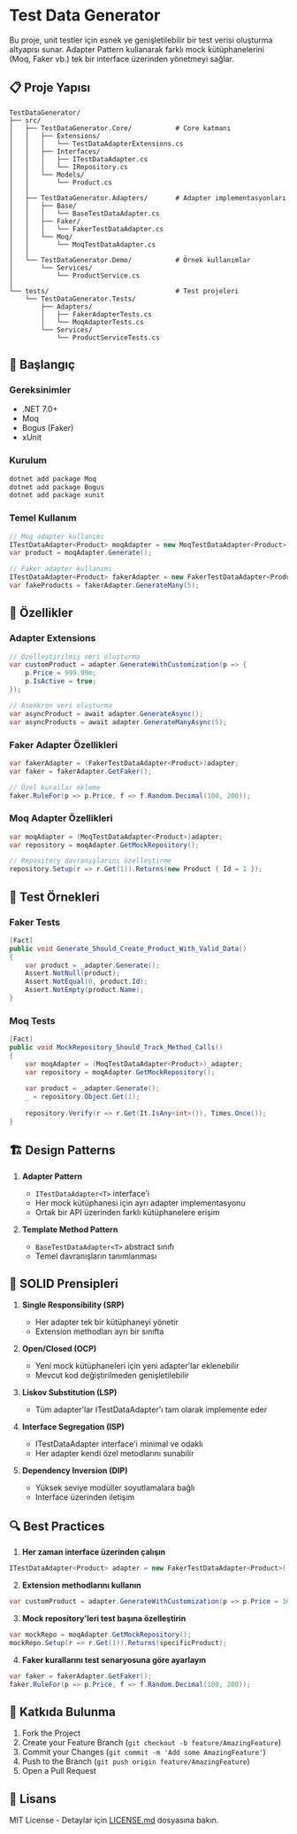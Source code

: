 # Test Data Generator

Bu proje, unit testler için esnek ve genişletilebilir bir test verisi oluşturma altyapısı sunar. Adapter Pattern kullanarak farklı mock kütüphanelerini (Moq, Faker vb.) tek bir interface üzerinden yönetmeyi sağlar.

## 📋 Proje Yapısı

```
TestDataGenerator/
├── src/
│   ├── TestDataGenerator.Core/           # Core katmanı
│   │   ├── Extensions/                   
│   │   │   └── TestDataAdapterExtensions.cs
│   │   ├── Interfaces/
│   │   │   ├── ITestDataAdapter.cs
│   │   │   └── IRepository.cs
│   │   └── Models/
│   │       └── Product.cs
│   │
│   ├── TestDataGenerator.Adapters/       # Adapter implementasyonları
│   │   ├── Base/
│   │   │   └── BaseTestDataAdapter.cs
│   │   ├── Faker/
│   │   │   └── FakerTestDataAdapter.cs
│   │   └── Moq/
│   │       └── MoqTestDataAdapter.cs
│   │
│   └── TestDataGenerator.Demo/           # Örnek kullanımlar
│       └── Services/
│           └── ProductService.cs
│
└── tests/                                # Test projeleri
    └── TestDataGenerator.Tests/
        ├── Adapters/
        │   ├── FakerAdapterTests.cs
        │   └── MoqAdapterTests.cs
        └── Services/
            └── ProductServiceTests.cs
```

## 🚀 Başlangıç

### Gereksinimler
- .NET 7.0+
- Moq
- Bogus (Faker)
- xUnit

### Kurulum

```bash
dotnet add package Moq
dotnet add package Bogus
dotnet add package xunit
```

### Temel Kullanım

```csharp
// Moq adapter kullanımı
ITestDataAdapter<Product> moqAdapter = new MoqTestDataAdapter<Product>();
var product = moqAdapter.Generate();

// Faker adapter kullanımı
ITestDataAdapter<Product> fakerAdapter = new FakerTestDataAdapter<Product>();
var fakeProducts = fakerAdapter.GenerateMany(5);
```

## 🎯 Özellikler

### Adapter Extensions
```csharp
// Özelleştirilmiş veri oluşturma
var customProduct = adapter.GenerateWithCustomization(p => {
    p.Price = 999.99m;
    p.IsActive = true;
});

// Asenkron veri oluşturma
var asyncProduct = await adapter.GenerateAsync();
var asyncProducts = await adapter.GenerateManyAsync(5);
```

### Faker Adapter Özellikleri
```csharp
var fakerAdapter = (FakerTestDataAdapter<Product>)adapter;
var faker = fakerAdapter.GetFaker();

// Özel kurallar ekleme
faker.RuleFor(p => p.Price, f => f.Random.Decimal(100, 200));
```

### Moq Adapter Özellikleri
```csharp
var moqAdapter = (MoqTestDataAdapter<Product>)adapter;
var repository = moqAdapter.GetMockRepository();

// Repository davranışlarını özelleştirme
repository.Setup(r => r.Get(1)).Returns(new Product { Id = 1 });
```

## 🧪 Test Örnekleri

### Faker Tests
```csharp
[Fact]
public void Generate_Should_Create_Product_With_Valid_Data()
{
    var product = _adapter.Generate();
    Assert.NotNull(product);
    Assert.NotEqual(0, product.Id);
    Assert.NotEmpty(product.Name);
}
```

### Moq Tests
```csharp
[Fact]
public void MockRepository_Should_Track_Method_Calls()
{
    var moqAdapter = (MoqTestDataAdapter<Product>)_adapter;
    var repository = moqAdapter.GetMockRepository();
    
    var product = _adapter.Generate();
    _ = repository.Object.Get(1);
    
    repository.Verify(r => r.Get(It.IsAny<int>()), Times.Once());
}
```

## 🏗️ Design Patterns

1. **Adapter Pattern**
   - `ITestDataAdapter<T>` interface'i
   - Her mock kütüphanesi için ayrı adapter implementasyonu
   - Ortak bir API üzerinden farklı kütüphanelere erişim

2. **Template Method Pattern**
   - `BaseTestDataAdapter<T>` abstract sınıfı
   - Temel davranışların tanımlanması

## 📝 SOLID Prensipleri

1. **Single Responsibility (SRP)**
   - Her adapter tek bir kütüphaneyi yönetir
   - Extension methodları ayrı bir sınıfta

2. **Open/Closed (OCP)**
   - Yeni mock kütüphaneleri için yeni adapter'lar eklenebilir
   - Mevcut kod değiştirilmeden genişletilebilir

3. **Liskov Substitution (LSP)**
   - Tüm adapter'lar ITestDataAdapter'ı tam olarak implemente eder

4. **Interface Segregation (ISP)**
   - ITestDataAdapter interface'i minimal ve odaklı
   - Her adapter kendi özel metodlarını sunabilir

5. **Dependency Inversion (DIP)**
   - Yüksek seviye modüller soyutlamalara bağlı
   - Interface üzerinden iletişim

## 🔍 Best Practices

1. **Her zaman interface üzerinden çalışın**
```csharp
ITestDataAdapter<Product> adapter = new FakerTestDataAdapter<Product>();
```

2. **Extension methodlarını kullanın**
```csharp
var customProduct = adapter.GenerateWithCustomization(p => p.Price = 100);
```

3. **Mock repository'leri test başına özelleştirin**
```csharp
var mockRepo = moqAdapter.GetMockRepository();
mockRepo.Setup(r => r.Get(1)).Returns(specificProduct);
```

4. **Faker kurallarını test senaryosuna göre ayarlayın**
```csharp
var faker = fakerAdapter.GetFaker();
faker.RuleFor(p => p.Price, f => f.Random.Decimal(100, 200));
```

## 🤝 Katkıda Bulunma

1. Fork the Project
2. Create your Feature Branch (`git checkout -b feature/AmazingFeature`)
3. Commit your Changes (`git commit -m 'Add some AmazingFeature'`)
4. Push to the Branch (`git push origin feature/AmazingFeature`)
5. Open a Pull Request

## 📄 Lisans

MIT License - Detaylar için [LICENSE.md](LICENSE.md) dosyasına bakın.
